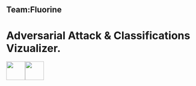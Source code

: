## Team:Fluorine
# Adversarial Attack & Classifications Vizualizer.
<img src="https://upload.wikimedia.org/wikipedia/commons/9/96/Pytorch_logo.png" height="50"><img src="https://assets.website-files.com/5dc3b47ddc6c0c2a1af74ad0/5e18182db827fa0659541754_RGB_Logo_Vertical_Color_Light_Bg.png" height="50">
